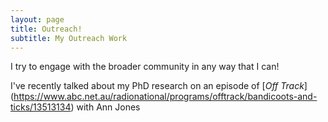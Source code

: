 ```yaml
---
layout: page
title: Outreach!
subtitle: My Outreach Work
---
```

I try to engage with the broader community in any way that I can!

I've recently talked about my PhD research on an episode of [_Off Track_] (https://www.abc.net.au/radionational/programs/offtrack/bandicoots-and-ticks/13513134) with Ann Jones


